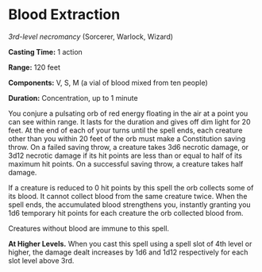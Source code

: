 # Blood Extraction
*3rd-level necromancy* (Sorcerer, Warlock, Wizard)

**Casting Time:** 1 action

**Range:** 120 feet

**Components:** V, S, M (a vial of blood mixed from ten people)

**Duration:** Concentration, up to 1 minute

You conjure a pulsating orb of red energy floating in the air at a point you can see within range. It lasts for the duration and gives off dim light for 20 feet. At the end of each of your turns until the spell ends, each creature other than you within 20 feet of the orb must make a Constitution saving throw. On a failed saving throw, a creature takes 3d6 necrotic damage, or 3d12 necrotic damage if its hit points are less than or equal to half of its maximum hit points. On a successful saving throw, a creature takes half damage.

If a creature is reduced to 0 hit points by this spell the orb collects some of its blood. It cannot collect blood from the same creature twice. When the spell ends, the accumulated blood strengthens you, instantly granting you 1d6 temporary hit points for each creature the orb collected blood from.

Creatures without blood are immune to this spell.

**At Higher Levels.** When you cast this spell using a spell slot of 4th level or higher, the damage dealt increases by 1d6 and 1d12 respectively for each slot level above 3rd.
